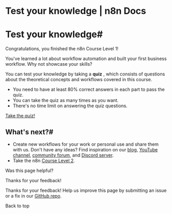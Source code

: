 # Test your knowledge | n8n Docs

[ ](https://github.com/n8n-io/n8n-docs/edit/main/docs/courses/level-one/chapter-7.md "Edit this page")

# Test your knowledge#

Congratulations, you finished the n8n Course Level 1!

You've learned a lot about workflow automation and built your first business workflow. Why not showcase your skills?

You can test your knowledge by taking a **quiz** , which consists of questions about the theoretical concepts and workflows covered in this course.

  * You need to have at least 80% correct answers in each part to pass the quiz.
  * You can take the quiz as many times as you want.
  * There's no time limit on answering the quiz questions.

  
[Take the quiz!](https://n8n-community.typeform.com/to/JMoBXeGA)

## What's next?#

  * Create new workflows for your work or personal use and share them with us. Don't have any ideas? Find inspiration on our [blog](https://n8n.io/blog/), [YouTube channel](https://www.youtube.com/c/n8n-io), [community forum](https://community.n8n.io), and [Discord server](https://discord.gg/vWwMVThRta).
  * Take the n8n [Course Level 2](../../level-two/).

Was this page helpful? 

Thanks for your feedback! 

Thanks for your feedback! Help us improve this page by submitting an issue or a fix in our [GitHub repo](https://github.com/n8n-io/n8n-docs). 

Back to top